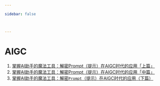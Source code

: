 ```yaml
---

sidebar: false



---
```



# AIGC


1. [掌握AI助手的魔法工具：解密Prompt（提示）在AIGC时代的应用「上篇」](./prompt-introduction.md)
2. [掌握AI助手的魔法工具：解密Prompt（提示）在AIGC时代的应用「中篇」](./prompt-change.md)
3. [掌握AI助手的魔法工具：解密`Prompt`（提示）在AIGC时代的应用（下篇）](./prompt-sample.md)







